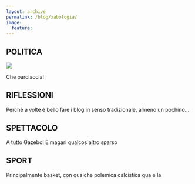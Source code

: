 ```yaml
---
layout: archive
permalink: /blog/xabologia/
image:
  feature:
---
```

<div class="tiles">

<div class="tile">
  <h2 class="post-title"><i class="fa fa-globe"></i> POLITICA</h2>
  <img src="ChronoTeaser.jpg">
  <p class="post-excerpt">Che parolaccia!</p>
</div><!-- /.tile -->

<div class="tile">
  <h2 class="post-title"> <i class="fa fa-heartbeat"></i> RIFLESSIONI</h2>
  <p class="post-excerpt">Perchè a volte è bello fare i blog in senso tradizionale, almeno un pochino...</p> 
</div><!-- /.tile -->

<div class="tile">
  <h2 class="post-title"><i class="fa fa-camera-retro"></i> SPETTACOLO</h2>
  <p class="post-excerpt">A tutto Gazebo! E magari qualcos'altro sparso</p>
</div><!-- /.tile -->

<div class="tile">
  <h2 class="post-title"><i class="fa fa-soccer-ball-o"></i> SPORT</h2>
  <p class="post-excerpt">Principalmente basket, con qualche polemica calcistica qua e la</p>
</div><!-- /.tile -->

</div><!-- /.tiles -->
